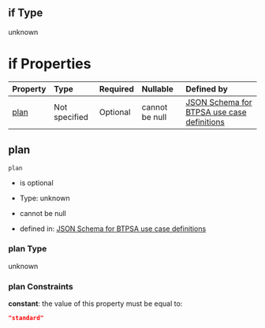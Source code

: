 ## if Type

unknown

# if Properties

| Property      | Type          | Required | Nullable       | Defined by                                                                                                                                                                                                                                |
| :------------ | :------------ | :------- | :------------- | :---------------------------------------------------------------------------------------------------------------------------------------------------------------------------------------------------------------------------------------- |
| [plan](#plan) | Not specified | Optional | cannot be null | [JSON Schema for BTPSA use case definitions](btpsa-usecase-properties-services-items-allof-2-then-allof-4-then-allof-0-if-properties-plan.md "undefined#/properties/services/items/allOf/2/then/allOf/4/then/allOf/0/if/properties/plan") |

## plan



`plan`

*   is optional

*   Type: unknown

*   cannot be null

*   defined in: [JSON Schema for BTPSA use case definitions](btpsa-usecase-properties-services-items-allof-2-then-allof-4-then-allof-0-if-properties-plan.md "undefined#/properties/services/items/allOf/2/then/allOf/4/then/allOf/0/if/properties/plan")

### plan Type

unknown

### plan Constraints

**constant**: the value of this property must be equal to:

```json
"standard"
```
